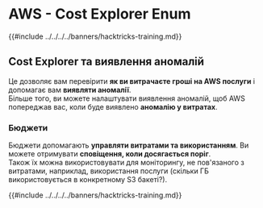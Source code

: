 # AWS - Cost Explorer Enum

{{#include ../../../../banners/hacktricks-training.md}}

## Cost Explorer та виявлення аномалій

Це дозволяє вам перевірити **як ви витрачаєте гроші на AWS послуги** і допомагає вам **виявляти аномалії**.\
Більше того, ви можете налаштувати виявлення аномалій, щоб AWS попереджав вас, коли буде виявлено **аномалію у витратах**.

### Бюджети

Бюджети допомагають **управляти витратами та використанням**. Ви можете отримувати **сповіщення, коли досягається поріг**.\
Також їх можна використовувати для моніторингу, не пов'язаного з витратами, наприклад, використання послуги (скільки ГБ використовується в конкретному S3 бакеті?).

{{#include ../../../../banners/hacktricks-training.md}}

